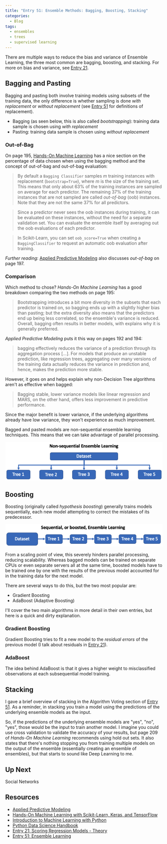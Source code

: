 ```yaml
---
title: "Entry 51: Ensemble Methods: Bagging, Boosting, Stacking"
categories:
  - Blog
tags:
  - ensembles
  - trees
  - supervised learning
---
```


There are multiple ways to reduce the bias and variance of Ensemble Learning, the three most common are bagging, boosting, and stacking. For more on bias and variance, see [Entry 21](https://julielinx.github.io/blog/21_reg_score_theory/).

## Bagging and Pasting

Bagging and pasting both involve training models using subsets of the training data, the only difference is whether sampling is done *with replacement* or *without replacement* (see [Entry 51](https://julielinx.github.io/blog/51_ensembles_models/) for definitions of replacement).

- Bagging (as seen below, this is also called *bootstrapping*): training data sample is chosen using *with replacement*
- Pasting: training data sample is chosen using *without replacement*

### Out-of-Bag

On page 195, [Hands-On Machine Learning](https://www.amazon.com/Hands-Machine-Learning-Scikit-Learn-TensorFlow/dp/1492032646) has a nice section on the percentage of data chosen when using the bagging method and the concept of out-of-bag and out-of-bag evaluation:

> By default a `Bagging Classifier` samples *m* training instances with replacement (`bootstrap=True`), where *m* is the size of the training set. This means that only about 63% of the training instances are sampled on average for each predictor. The remaining 37% of the training instances that are not sampled are called *out-of-bag* (oob) instances. Note that they are not the same 37% for all predictors.

> Since a predictor never sees the oob instances during training, it can be evaluated on these instances, without the need for a separate validation set. You can evaluate the ensemble itself by averaging out the oob evaluations of each predictor.

> In Scikit-Learn, you can set `oob_score=True` when creating a `BaggingClassifier` to request an automatic oob evaluation after training.

*Further reading*: [Applied Predictive Modeling](https://www.amazon.com/Applied-Predictive-Modeling-Max-Kuhn-ebook/dp/B00K15TZU0) also discusses *out-of-bag* on page 197.

### Comparison

Which method to chose? *Hands-On Machine Learning* has a good breakdown comparing the two methods on page 195:

> Bootstrapping introduces a bit more diversity in the subsets that each predictor is trained on, so bagging ends up with a slightly higher bias than pasting; but the extra diversity also means that the predictors end up being less correlated, so the ensemble's variance is reduced. Overall, bagging often results in better models, with explains why it is generally preferred.

*Applied Predictive Modeling* puts it this way on pages 192 and 194:

> bagging effectively reduces the variance of a prediction through its aggregation process [...]. For models that produce an unstable prediction, like regression trees, aggregating over many versions of the training data actually reduces the variance in prediction and, hence, makes the prediction more stable.

However, it goes on and helps explain why non-Decision Tree algorithms aren't as effective when bagged:

> Bagging stable, lower variance models like linear regression and MARS, on the other hand, offers less improvement in predictive performance.

Since the major benefit is lower variance, if the underlying algorithms already have low variance, they won't experience as much improvement.

Bagged and pasted models are non-sequential ensemble learning techniques. This means that we can take advantage of parallel processing.

<img src='https://github.com/julielinx/datascience_diaries/blob/master/03_supervised_learning/02_tree_based/images/ensemble_nonsequential.png?raw=true'>

## Boosting

Boosting (originally called *hypothesis boosting*) generally trains models sequentially, each new model attempting to correct the mistakes of its predecessor.

<img src='https://github.com/julielinx/datascience_diaries/blob/master/03_supervised_learning/02_tree_based/images/ensemble_sequential.png?raw=true'>

From a scaling point of view, this severely hinders parallel processing, reducing scalability. Whereas bagged models can be trained on separate CPUs or even separate servers all at the same time, boosted models have to be trained one by one with the results of the previous model accounted for in the training data for the next model.

There are several ways to do this, but the two most popular are:

- Gradient Boosting
- AdaBoost (Adaptive Boosting)

I'll cover the two main algorithms in more detail in their own entries, but here is a quick and dirty explanation.

### Gradient Boosting

Gradient Boosting tries to fit a new model to the *residual errors* of the previous model (I talk about residuals in [Entry 21](https://julielinx.github.io/blog/21_reg_score_theory/)).

### AdaBoost

The idea behind AdaBoost is that it gives a higher weight to misclassified observations at each subsequential model training.

## Stacking

I gave a brief overview of stacking in the Algorithm Voting section of [Entry 51](https://julielinx.github.io/blog/51_ensembles_models/). As a reminder, in stacking you train a model using the predictions of the underlying ensemble models as the input.

So, if the predictions of the underlying ensemble models are "yes", "no", "yes", those would be the input to train another model. I imagine you could use cross validation to validate the accuracy of your results, but page 209 of *Hands-On Machine Learning* recommends using hold out sets. It also states that there's nothing stopping you from training multiple models on the output of the ensemble (essentially creating an ensemble of ensembles), but that starts to sound like Deep Learning to me.

## Up Next

Social Networks

## Resources

- [Applied Predictive Modeling](https://www.amazon.com/Applied-Predictive-Modeling-Max-Kuhn-ebook/dp/B00K15TZU0)
- [Hands-On Machine Learning with Scikit-Learn, Keras, and TensorFlow](https://www.amazon.com/Hands-Machine-Learning-Scikit-Learn-TensorFlow/dp/1492032646)
- [Introduction to Machine Learning with Python](https://www.amazon.com/Introduction-Machine-Learning-Python-Scientists/dp/1449369413)
- [Python Data Science Handbook](https://jakevdp.github.io/PythonDataScienceHandbook/)
- [Entry 21: Scoring Regression Models - Theory](https://julielinx.github.io/blog/21_reg_score_theory/)
- [Entry 51: Ensemble Learning](https://julielinx.github.io/blog/51_ensembles_models/)
